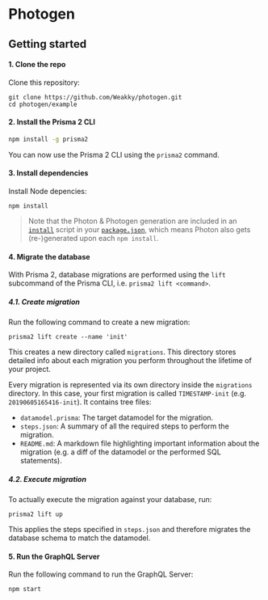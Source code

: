 # Photogen

## Getting started

#### 1. Clone the repo

Clone this repository:

```
git clone https://github.com/Weakky/photogen.git
cd photogen/example
```

#### 2. Install the Prisma 2 CLI

```bash
npm install -g prisma2
```

You can now use the Prisma 2 CLI using the `prisma2` command.

#### 3. Install dependencies

Install Node depencies:

```
npm install
```

> Note that the Photon & Photogen generation are included in an [`install`](./example/package.json#L6) script in your [`package.json`](./example/package.json), which means Photon also gets (re-)generated upon each `npm install`.

#### 4. Migrate the database

With Prisma 2, database migrations are performed using the `lift` subcommand of the Prisma CLI, i.e. `prisma2 lift <command>`.

##### 4.1. Create migration

Run the following command to create a new migration:

```
prisma2 lift create --name 'init'
```

This creates a new directory called `migrations`. This directory stores detailed info about each migration you perform throughout the lifetime of your project.

Every migration is represented via its own directory inside the `migrations` directory. In this case, your first migration is called `TIMESTAMP-init` (e.g. `20190605165416-init`). It contains tree files:

- `datamodel.prisma`: The target datamodel for the migration.
- `steps.json`: A summary of all the required steps to perform the migration.
- `README.md`: A markdown file highlighting important information about the migration (e.g. a diff of the datamodel or the performed SQL statements).

##### 4.2. Execute migration

To actually execute the migration against your database, run:

```
prisma2 lift up
```

This applies the steps specified in `steps.json` and therefore migrates the database schema to match the datamodel.

#### 5. Run the GraphQL Server

Run the following command to run the GraphQL Server:

```
npm start
```

